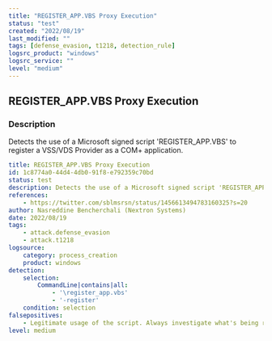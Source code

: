 ```yaml
---
title: "REGISTER_APP.VBS Proxy Execution"
status: "test"
created: "2022/08/19"
last_modified: ""
tags: [defense_evasion, t1218, detection_rule]
logsrc_product: "windows"
logsrc_service: ""
level: "medium"
---
```


## REGISTER_APP.VBS Proxy Execution

### Description

Detects the use of a Microsoft signed script 'REGISTER_APP.VBS' to register a VSS/VDS Provider as a COM+ application.

```yml
title: REGISTER_APP.VBS Proxy Execution
id: 1c8774a0-44d4-4db0-91f8-e792359c70bd
status: test
description: Detects the use of a Microsoft signed script 'REGISTER_APP.VBS' to register a VSS/VDS Provider as a COM+ application.
references:
    - https://twitter.com/sblmsrsn/status/1456613494783160325?s=20
author: Nasreddine Bencherchali (Nextron Systems)
date: 2022/08/19
tags:
    - attack.defense_evasion
    - attack.t1218
logsource:
    category: process_creation
    product: windows
detection:
    selection:
        CommandLine|contains|all:
            - '\register_app.vbs'
            - '-register'
    condition: selection
falsepositives:
    - Legitimate usage of the script. Always investigate what's being registered to confirm if it's benign
level: medium

```
